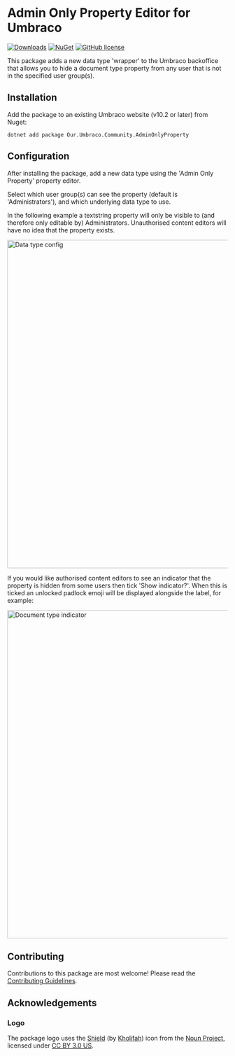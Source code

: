 # Admin Only Property Editor for Umbraco

[![Downloads](https://img.shields.io/nuget/dt/Our.Umbraco.Community.AdminOnlyProperty?color=cc9900)](https://www.nuget.org/packages/Our.Umbraco.Community.AdminOnlyProperty/)
[![NuGet](https://img.shields.io/nuget/vpre/Our.Umbraco.Community.AdminOnlyProperty?color=0273B3)](https://www.nuget.org/packages/Our.Umbraco.Community.AdminOnlyProperty)
[![GitHub license](https://img.shields.io/github/license/lottepitcher/umbraco-admin-only-property?color=8AB803)](LICENSE)

This package adds a new data type 'wrapper' to the Umbraco backoffice that allows you to hide a document type property from any user that is not in the specified user group(s).

## Installation

Add the package to an existing Umbraco website (v10.2 or later) from Nuget:

`dotnet add package Our.Umbraco.Community.AdminOnlyProperty`

## Configuration

After installing the package, add a new data type using the 'Admin Only Property' property editor.

Select which user group(s) can see the property (default is 'Administrators'), and which underlying data type to use.

In the following example a textstring property will only be visible to (and therefore only editable by) Administrators. Unauthorised content editors will have no idea that the property exists.

<img width="750" alt="Data type config" src="https://github.com/LottePitcher/umbraco-admin-only-property/blob/develop/docs/screenshots/data-type-config.png">

If you would like authorised content editors to see an indicator that the property is hidden from some users then tick 'Show indicator?'. When this is ticked an unlocked padlock emoji will be displayed alongside the label, for example:

<img width="750" alt="Document type indicator" src="https://github.com/LottePitcher/umbraco-admin-only-property/blob/develop/docs/screenshots/indicator-textstring.png">

## Contributing

Contributions to this package are most welcome! Please read the [Contributing Guidelines](CONTRIBUTING.md).

## Acknowledgements

### Logo

The package logo uses the [Shield](https://thenounproject.com/icon/shield-5206781/) (by [Kholifah](https://thenounproject.com/vinadbumi/)) icon from the [Noun Project](https://thenounproject.com), licensed under [CC BY 3.0 US](https://creativecommons.org/licenses/by/3.0/us/).